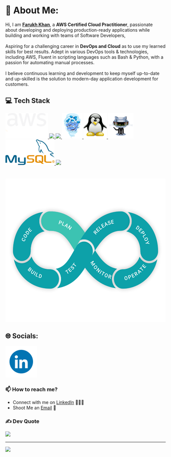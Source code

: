 # 💫 About Me:
Hi, I am <b>[Farukh Khan](https://www.linkedin.com/in/farukh-khan-54051820b/)</b>, a <b>AWS Certified Cloud Practitioner</b>, passionate about developing and deploying production-ready applications while building and working with teams of Software Developers,<br><br>Aspiring for a challenging career in <b>DevOps and Cloud</b> as to use my learned skills for best results. Adept in various DevOps tools & technologies, including AWS, Fluent in scripting languages such as Bash & Python, with a passion for automating manual processes.<br><br>I believe continuous learning and development to keep myself up-to-date and up-skilled is the solution to modern-day application development for customers.

## 💻 Tech Stack

<p float="left">
  <a href="https://aws.amazon.com/" target="_blank" >
    <img src="https://github.com/farukh166/farukh166/blob/main/assets/Logo_aws.gif" height="80" />
  </a>
  
  <a href="https://python.org/" target="_blank" >
    <img src="https://media1.giphy.com/media/KAq5w47R9rmTuvWOWa/giphy.gif" height="80" />
  </a>
  
  <a href="https://www.djangoproject.com/" target="_blank" >
    <img src="https://www.edgica.com/wp-content/files/django-logo-big.jpg" height="80" /> 
  </a>

  <a href="https://www.docker.com/" target="_blank" >
    <img src="https://github.com/farukh166/farukh166/blob/main/assets/docker.gif" height="80" /> 
  </a>

  <a href="https://www.linux.org/" target="_blank" >
    <img src="https://github.com/farukh166/farukh166/blob/main/assets/Linux.gif" height="80" /> 
  </a>

  <a href="https://github.com/" target="_blank" >
    <img src="https://github.com/farukh166/farukh166/blob/main/assets/GitHub.gif" height="80" /> 
  </a>

  <a href="https://www.mysql.com/" target="_blank" >
    <img src="https://github.com/farukh166/farukh166/blob/main/assets/MySQL.png" height="80" /> 
  </a>

  <a href="https://www.w3.org/wiki/The_web_standards_model_-_HTML_CSS_and_JavaScript" target="_blank" >
    <img src="https://raw.githubusercontent.com/itsksaurabh/itsksaurabh/master/assets/html-css-js.png" height="70" />
  </a>
 </p>
 
#

<p align="center">
    <img src="https://github.com/farukh166/farukh166/blob/main/assets/DevOps.gif"  height="450" />
</p>

## 🌐 Socials:

<p float="left">
  <a href="https://www.linkedin.com/in/farukh-khan-54051820b/" target="_blank" >
    <img src="https://github.com/farukh166/farukh166/blob/main/assets/LinkedIn.gif"  height="100" />
  </a>
</p>

<!--
[![LinkedIn](https://img.shields.io/badge/LinkedIn-%230077B5.svg?logo=linkedin&logoColor=white)](https://linkedin.com/in/farukh-khan-54051820b) 
-->

### 📫 How to reach me?

 - Connect with me on [LinkedIn](https://www.linkedin.com/in/farukh-khan-54051820b/) 👨🏻‍💻
 - Shoot Me an [Email](mailto:farukhk166@gmail.com) 💌


<!--
# 💻 Tech Stack:
![AWS](https://img.shields.io/badge/AWS-%23FF9900.svg?style=for-the-badge&logo=amazon-aws&logoColor=white) ![Python](https://img.shields.io/badge/python-3670A0?style=for-the-badge&logo=python&logoColor=ffdd54) ![Django](https://img.shields.io/badge/django-%23092E20.svg?style=for-the-badge&logo=django&logoColor=white) ![Docker](https://img.shields.io/badge/docker-%230db7ed.svg?style=for-the-badge&logo=docker&logoColor=white) ![CSS3](https://img.shields.io/badge/css3-%231572B6.svg?style=for-the-badge&logo=css3&logoColor=white) ![HTML5](https://img.shields.io/badge/html5-%23E34F26.svg?style=for-the-badge&logo=html5&logoColor=white) ![PHP](https://img.shields.io/badge/php-%23777BB4.svg?style=for-the-badge&logo=php&logoColor=white) ![Nginx](https://img.shields.io/badge/nginx-%23009639.svg?style=for-the-badge&logo=nginx&logoColor=white) ![Apache](https://img.shields.io/badge/apache-%23D42029.svg?style=for-the-badge&logo=apache&logoColor=white) ![AmazonDynamoDB](https://img.shields.io/badge/Amazon%20DynamoDB-4053D6?style=for-the-badge&logo=Amazon%20DynamoDB&logoColor=white) ![MariaDB](https://img.shields.io/badge/MariaDB-003545?style=for-the-badge&logo=mariadb&logoColor=white)
-->

<!--
## 🏆 GitHub Trophies
![](https://github-profile-trophy.vercel.app/?username=farukh166&theme=radical&no-frame=true&no-bg=false&margin-w=4)
-->
### ✍️ Dev Quote
![](https://quotes-github-readme.vercel.app/api?type=horizontal&theme=radical)

---
[![](https://visitcount.itsvg.in/api?id=farukh166&icon=0&color=0)](https://visitcount.itsvg.in)

